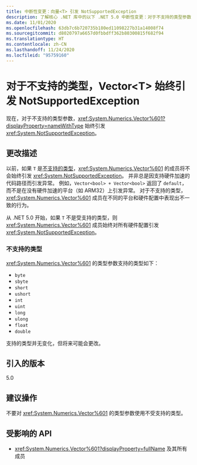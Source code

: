 ```yaml
---
title: 中断性变更：向量<T> 引发 NotSupportedException
description: 了解核心 .NET 库中的以下 .NET 5.0 中断性变更：对于不支持的类型参数，Vector<T> 始终引发异常。
ms.date: 11/01/2020
ms.openlocfilehash: 63db7c6b720735b180ed11098227b31a14008f74
ms.sourcegitcommit: d8020797a6657d0fbbdff362b80300815f682f94
ms.translationtype: HT
ms.contentlocale: zh-CN
ms.lasthandoff: 11/24/2020
ms.locfileid: "95759160"
---
```

# <a name="vectort-always-throws-notsupportedexception-for-unsupported-types"></a>对于不支持的类型，Vector\<T> 始终引发 NotSupportedException

现在，对于不支持的类型参数，<xref:System.Numerics.Vector%601?displayProperty=nameWithType> 始终引发 <xref:System.NotSupportedException>。

## <a name="change-description"></a>更改描述

以前，如果 `T` 是[不支持的类型](#unsupported-types)，<xref:System.Numerics.Vector%601> 的成员将不会始终引发 <xref:System.NotSupportedException>。 并非总是因支持硬件加速的代码路径而引发异常。 例如，`Vector<bool> + Vector<bool>` 返回了 `default`，而不是在没有硬件加速的平台（如 ARM32）上引发异常。 对于不支持的类型，<xref:System.Numerics.Vector%601> 成员在不同的平台和硬件配置中表现出不一致的行为。

从 .NET 5.0 开始，如果 `T` 不是受支持的类型，则 <xref:System.Numerics.Vector%601> 成员始终对所有硬件配置引发 <xref:System.NotSupportedException>。

### <a name="unsupported-types"></a>不支持的类型

<xref:System.Numerics.Vector%601> 的类型参数支持的类型如下：

- `byte`
- `sbyte`
- `short`
- `ushort`
- `int`
- `uint`
- `long`
- `ulong`
- `float`
- `double`

支持的类型并无变化，但将来可能会更改。

## <a name="version-introduced"></a>引入的版本

5.0

## <a name="recommended-action"></a>建议操作

不要对 <xref:System.Numerics.Vector%601> 的类型参数使用不受支持的类型。

## <a name="affected-apis"></a>受影响的 API

- <xref:System.Numerics.Vector%601?displayProperty=fullName> 及其所有成员

<!--

#### Category

Core .NET libraries

### Affected APIs

- ``T:System.Numerics.Vector`1``

-->
